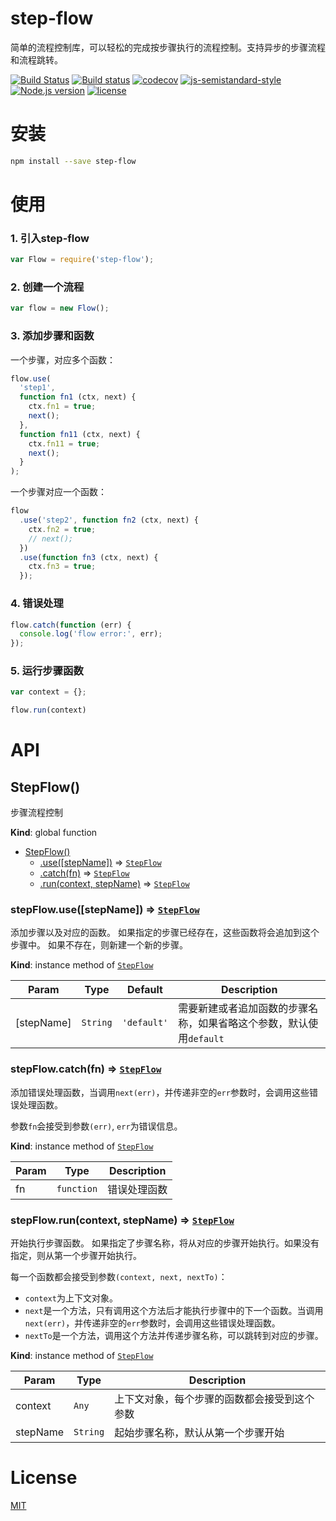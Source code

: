 # step-flow

简单的流程控制库，可以轻松的完成按步骤执行的流程控制。支持异步的步骤流程和流程跳转。

[![Build Status](https://travis-ci.org/zdying/step-flow.svg?branch=master)](https://travis-ci.org/zdying/step-flow)
[![Build status](https://ci.appveyor.com/api/projects/status/okl9e4xs1nsuv7yq/branch/master?svg=true)](https://ci.appveyor.com/project/zdying/step-flow/branch/master)
[![codecov](https://codecov.io/gh/zdying/step-flow/branch/master/graph/badge.svg)](https://codecov.io/gh/zdying/step-flow)
[![js-semistandard-style](https://img.shields.io/badge/code%20style-semistandard-brightgreen.svg?style=flat)](https://github.com/Flet/semistandard)
[![Node.js version](https://img.shields.io/badge/node-%3E%3D0.12.7-green.svg)](https://nodejs.org/)
[![license](https://img.shields.io/badge/license-MIT-green.svg)](https://github.com/zdying/step-flow/blob/master/LICENSE)

# 安装

```bash
npm install --save step-flow
```

# 使用

### 1. 引入step-flow

```js
var Flow = require('step-flow');
```

### 2. 创建一个流程

```js
var flow = new Flow();
```

### 3. 添加步骤和函数

一个步骤，对应多个函数：

```js
flow.use(
  'step1',
  function fn1 (ctx, next) {
    ctx.fn1 = true;
    next();
  },
  function fn11 (ctx, next) {
    ctx.fn11 = true;
    next();
  }
);
```

一个步骤对应一个函数：

```js
flow
  .use('step2', function fn2 (ctx, next) {
    ctx.fn2 = true;
    // next();
  })
  .use(function fn3 (ctx, next) {
    ctx.fn3 = true;
  });
```

### 4. 错误处理

```js
flow.catch(function (err) {
  console.log('flow error:', err);
});
```

### 5. 运行步骤函数

```js
var context = {};

flow.run(context)
```

# API

<a name="StepFlow"></a>

## StepFlow()
步骤流程控制

**Kind**: global function  

* [StepFlow()](#StepFlow)
    * [.use([stepName])](#StepFlow+use) ⇒ <code>[StepFlow](#StepFlow)</code>
    * [.catch(fn)](#StepFlow+catch) ⇒ <code>[StepFlow](#StepFlow)</code>
    * [.run(context, stepName)](#StepFlow+run) ⇒ <code>[StepFlow](#StepFlow)</code>

<a name="StepFlow+use"></a>

### stepFlow.use([stepName]) ⇒ <code>[StepFlow](#StepFlow)</code>
添加步骤以及对应的函数。
如果指定的步骤已经存在，这些函数将会追加到这个步骤中。
如果不存在，则新建一个新的步骤。

**Kind**: instance method of <code>[StepFlow](#StepFlow)</code>  

| Param | Type | Default | Description |
| --- | --- | --- | --- |
| [stepName] | <code>String</code> | <code>&#x27;default&#x27;</code> | 需要新建或者追加函数的步骤名称，如果省略这个参数，默认使用`default` |

<a name="StepFlow+catch"></a>

### stepFlow.catch(fn) ⇒ <code>[StepFlow](#StepFlow)</code>
添加错误处理函数，当调用`next(err)`，并传递非空的`err`参数时，会调用这些错误处理函数。

参数`fn`会接受到参数`(err)`, `err`为错误信息。

**Kind**: instance method of <code>[StepFlow](#StepFlow)</code>  

| Param | Type | Description |
| --- | --- | --- |
| fn | <code>function</code> | 错误处理函数 |

<a name="StepFlow+run"></a>

### stepFlow.run(context, stepName) ⇒ <code>[StepFlow](#StepFlow)</code>
开始执行步骤函数。
如果指定了步骤名称，将从对应的步骤开始执行。如果没有指定，则从第一个步骤开始执行。

每一个函数都会接受到参数`(context, next, nextTo)`：

* `context`为上下文对象。
* `next`是一个方法，只有调用这个方法后才能执行步骤中的下一个函数。当调用`next(err)`，并传递非空的`err`参数时，会调用这些错误处理函数。
* `nextTo`是一个方法，调用这个方法并传递步骤名称，可以跳转到对应的步骤。

**Kind**: instance method of <code>[StepFlow](#StepFlow)</code>  

| Param | Type | Description |
| --- | --- | --- |
| context | <code>Any</code> | 上下文对象，每个步骤的函数都会接受到这个参数 |
| stepName | <code>String</code> |起始步骤名称，默认从第一个步骤开始 |

# License

[MIT](https://github.com/zdying/step-flow/blob/master/LICENSE)
